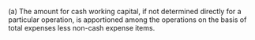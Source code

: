 (a) The amount for cash working capital, if not determined directly for a particular operation, is apportioned among the operations on the basis of total expenses less non-cash expense items.

